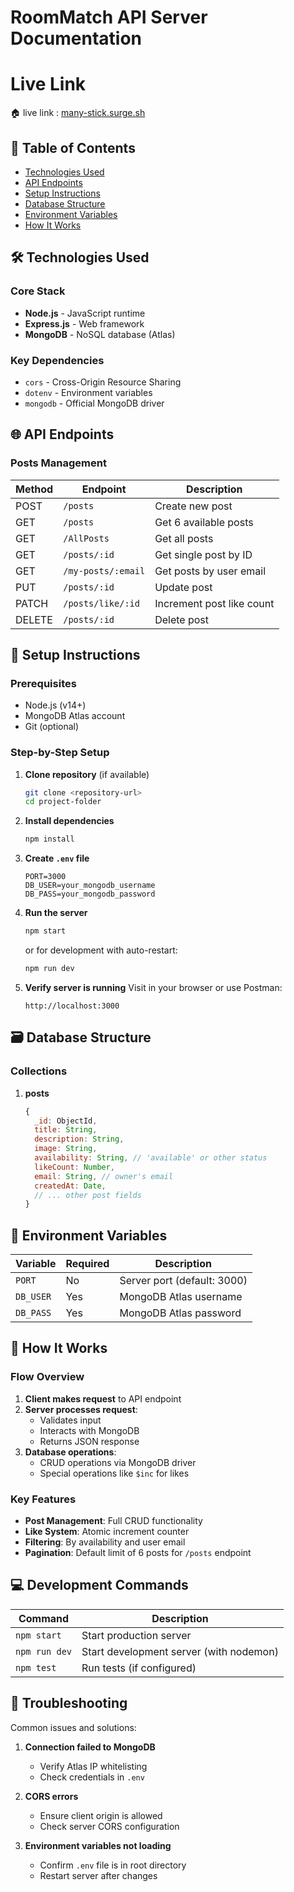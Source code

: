 # RoomMatch API Server Documentation

# Live Link

🏠 live link : [many-stick.surge.sh](http://many-stick.surge.sh/)

## 📌 Table of Contents

- [Technologies Used](#-technologies-used)
- [API Endpoints](#-api-endpoints)
- [Setup Instructions](#-setup-instructions)
- [Database Structure](#-database-structure)
- [Environment Variables](#-environment-variables)
- [How It Works](#-how-it-works)

## 🛠 Technologies Used

### Core Stack

- **Node.js** - JavaScript runtime
- **Express.js** - Web framework
- **MongoDB** - NoSQL database (Atlas)

### Key Dependencies

- `cors` - Cross-Origin Resource Sharing
- `dotenv` - Environment variables
- `mongodb` - Official MongoDB driver

## 🌐 API Endpoints

### Posts Management

| Method | Endpoint           | Description               |
| ------ | ------------------ | ------------------------- |
| POST   | `/posts`           | Create new post           |
| GET    | `/posts`           | Get 6 available posts     |
| GET    | `/AllPosts`        | Get all posts             |
| GET    | `/posts/:id`       | Get single post by ID     |
| GET    | `/my-posts/:email` | Get posts by user email   |
| PUT    | `/posts/:id`       | Update post               |
| PATCH  | `/posts/like/:id`  | Increment post like count |
| DELETE | `/posts/:id`       | Delete post               |

## 🚀 Setup Instructions

### Prerequisites

- Node.js (v14+)
- MongoDB Atlas account
- Git (optional)

### Step-by-Step Setup

1. **Clone repository** (if available)

   ```bash
   git clone <repository-url>
   cd project-folder
   ```

2. **Install dependencies**

   ```bash
   npm install
   ```

3. **Create `.env` file**

   ```
   PORT=3000
   DB_USER=your_mongodb_username
   DB_PASS=your_mongodb_password
   ```

4. **Run the server**

   ```bash
   npm start
   ```

   or for development with auto-restart:

   ```bash
   npm run dev
   ```

5. **Verify server is running** Visit in your browser or use Postman:
   ```
   http://localhost:3000
   ```

## 🗃 Database Structure

### Collections

1. **posts**
   ```javascript
   {
     _id: ObjectId,
     title: String,
     description: String,
     image: String,
     availability: String, // 'available' or other status
     likeCount: Number,
     email: String, // owner's email
     createdAt: Date,
     // ... other post fields
   }
   ```

## 🔐 Environment Variables

| Variable  | Required | Description                 |
| --------- | -------- | --------------------------- |
| `PORT`    | No       | Server port (default: 3000) |
| `DB_USER` | Yes      | MongoDB Atlas username      |
| `DB_PASS` | Yes      | MongoDB Atlas password      |

## 🔄 How It Works

### Flow Overview

1. **Client makes request** to API endpoint
2. **Server processes request**:
   - Validates input
   - Interacts with MongoDB
   - Returns JSON response
3. **Database operations**:
   - CRUD operations via MongoDB driver
   - Special operations like `$inc` for likes

### Key Features

- **Post Management**: Full CRUD functionality
- **Like System**: Atomic increment counter
- **Filtering**: By availability and user email
- **Pagination**: Default limit of 6 posts for `/posts` endpoint

## 💻 Development Commands

| Command       | Description                             |
| ------------- | --------------------------------------- |
| `npm start`   | Start production server                 |
| `npm run dev` | Start development server (with nodemon) |
| `npm test`    | Run tests (if configured)               |

## 🚨 Troubleshooting

Common issues and solutions:

1. **Connection failed to MongoDB**

   - Verify Atlas IP whitelisting
   - Check credentials in `.env`

2. **CORS errors**

   - Ensure client origin is allowed
   - Check server CORS configuration

3. **Environment variables not loading**
   - Confirm `.env` file is in root directory
   - Restart server after changes

